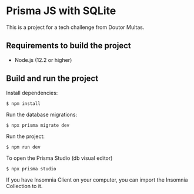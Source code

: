 # Prisma JS with SQLite

This is a project for a tech challenge from Doutor Multas. 

## Requirements to build the project

- Node.js (12.2 or higher)

## Build and run the project

Install dependencies:
```
$ npm install
```

Run the database migrations:

```
$ npx prisma migrate dev
```

Run the project:

```
$ npm run dev
```
To open the Prisma Studio (db visual editor)
```
$ npx prisma studio
```

If you have Insomnia Client on your computer, you can import the Insomnia Collection to it.


